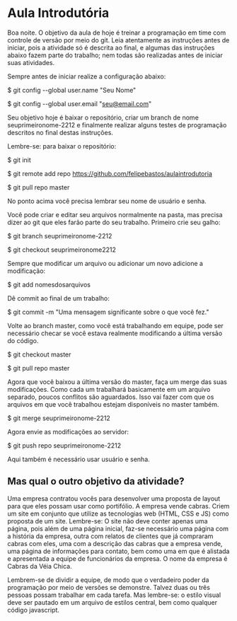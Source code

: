 # Aula Introdutória

Boa noite. O objetivo da aula de hoje é treinar a programação em time
com controle de versão por meio do git. Leia atentamente as instruções
antes de iniciar, pois a atividade só é descrita ao final, e algumas das
instruções abaixo fazem parte do trabalho; nem todas são realizadas
antes de iniciar suas atividades.

Sempre antes de iniciar realize a configuração abaixo:

$ git config --global user.name "Seu Nome"

$ git config --global user.email "seu@email.com"

Seu objetivo hoje é baixar o repositório, criar um branch de nome
seuprimeironome-2212 e finalmente realizar alguns testes
de programação descritos no final destas instruções.

Lembre-se: para baixar o repositório:

$ git init

$ git remote add repo https://github.com/felipebastos/aulaintrodutoria

$ git pull repo master

No ponto acima você precisa lembrar seu nome de usuário e senha.


Você pode criar e editar seu arquivos normalmente na pasta, mas precisa dizer
ao git que eles farão parte do seu trabalho. Primeiro crie seu galho:

$ git branch seuprimeironome-2212

$ git checkout seuprimeironome2212

Sempre que modificar um arquivo ou adicionar um novo adicione a modificação:

$ git add nomesdosarquivos

Dê commit ao final de um trabalho:

$ git commit -m "Uma mensagem significante sobre o que você fez."

Volte ao branch master, como você está trabalhando em equipe,
pode ser necessário checar se você estava realmente modificando a
última versão do código.

$ git checkout master

$ git pull repo master

Agora que você baixou a última versão do master, faça um merge das
suas modificações. Como cada um trabalhará basicamente em um arquivo
separado, poucos conflitos são aguardados. Isso vai fazer com que
os arquivos em que você trabalhou estejam disponíveis no master também.

$ git merge seuprimeironome-2212

Agora envie as modificações ao servidor:

$ git push repo seuprimeironome-2212

Aqui também é necessário usar usuário e senha.

## Mas qual o outro objetivo da atividade?

Uma empresa contratou vocês para desenvolver uma proposta de layout para
que eles possam usar como portifólio. A empresa vende cabras. Criem um
site em conjunto que utilize as tecnologias web (HTML, CSS e JS) como
proposta de um site. Lembre-se: O site não deve conter apenas uma página,
pois além de uma página inicial, faz-se necessário uma página com a
história da empresa, outra com relatos de clientes que já compraram
cabras com eles, uma com a descrição das cabras que a empresa vende,
uma página de informações para contato, bem como uma em que é alistada
e apresentada a equipe de funcionários da empresa. O nome da empresa
é Cabras da Véia Chica.

Lembrem-se de dividir a equipe, de modo que o verdadeiro poder da
programação por meio de versões se demonstre. Talvez duas ou três
pessoas possam trabalhar em cada tarefa. Mas lembre-se: o estilo
visual deve ser pautado em um arquivo de estilos central, bem como
qualquer código javascript.
